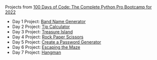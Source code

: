 
Projects from [100 Days of Code: The Complete Python Pro Bootcamp for 2022](https://www.udemy.com/course/100-days-of-code/)


- Day 1 Project: [Band Name Generator](https://github.com/vinitg96/Atividades/tree/main/100_Days_of%20Code_Python/Day_1_Project:_Band_Name_Generator)
- Day 2 Project: [Tip Calculator](https://github.com/vinitg96/Atividades/tree/main/100_Days_of%20Code_Python/Day_2_Tip_Calculator)
- Day 3 Project: [Treasure Island](https://github.com/vinitg96/Atividades/tree/main/100_Days_of%20Code_Python/Day_3_Project_Treasure_Island)
- Day 4 Project: [Rock Paper Scissors](https://github.com/vinitg96/Atividades/tree/main/100_Days_of%20Code_Python/Day_4_Rock_Paper_Scissors)
- Day 5 Project: [Create a Password Generator](https://github.com/vinitg96/Atividades/tree/main/100_Days_of%20Code_Python/Day_5_Project_Create_a_Password_Generator)
- Day 6 Project: [Escaping the Maze](https://github.com/vinitg96/Atividades/tree/main/100_Days_of%20Code_Python/Day_6_Escaping_the_Maze_)
- Day 7 Project: [Hangman](https://github.com/vinitg96/Atividades/tree/main/100_Days_of%20Code_Python/Day_7_Hangman)
